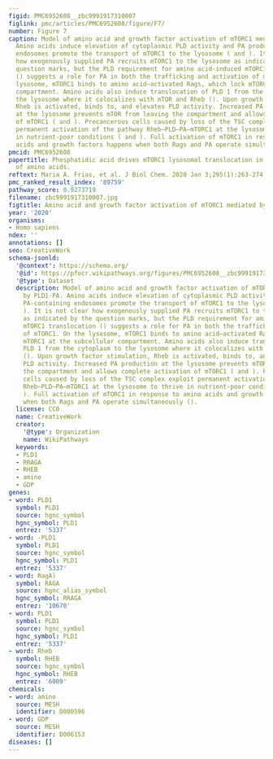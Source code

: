 ```yaml
---
figid: PMC6952608__zbc9991917310007
figlink: pmc/articles/PMC6952608/figure/F7/
number: Figure 7
caption: Model of amino acid and growth factor activation of mTORC1 mediated by PLD1-PA.
  Amino acids induce elevation of cytoplasmic PLD activity and PA production. PA-containing
  endosomes promote the transport of mTORC1 to the lysosome ( and ). It is not clear
  how exogenously supplied PA recruits mTORC1 to the lysosome as indicated by the
  question marks, but the PLD requirement for amino acid-induced mTORC1 translocation
  () suggests a role for PA in both the trafficking and activation of mTORC1. On the
  lysosome, mTORC1 binds to amino acid–activated Rags, which lock mTORC1 at the subcellular
  compartment. Amino acids also induce translocation of PLD 1 from the cytoplasm to
  the lysosome where it colocalizes with mTOR and Rheb (). Upon growth factor stimulation,
  Rheb is activated, binds to, and elevates PLD activity. Increased PA production
  at the lysosome prevents mTOR from leaving the compartment and allows complete activation
  of mTORC1 ( and ). Precancerous cells caused by loss of the TSC complex exploit
  permanent activation of the pathway Rheb–PLD–PA–mTORC1 at the lysosome to thrive
  in nutrient-poor conditions ( and ). Full activation of mTORC1 in response to amino
  acids and growth factors happens when both Rags and PA operate simultaneously ().
pmcid: PMC6952608
papertitle: Phosphatidic acid drives mTORC1 lysosomal translocation in the absence
  of amino acids.
reftext: Maria A. Frias, et al. J Biol Chem. 2020 Jan 3;295(1):263-274.
pmc_ranked_result_index: '89759'
pathway_score: 0.9273719
filename: zbc9991917310007.jpg
figtitle: Amino acid and growth factor activation of mTORC1 mediated by PLD1-PA
year: '2020'
organisms:
- Homo sapiens
ndex: ''
annotations: []
seo: CreativeWork
schema-jsonld:
  '@context': https://schema.org/
  '@id': https://pfocr.wikipathways.org/figures/PMC6952608__zbc9991917310007.html
  '@type': Dataset
  description: Model of amino acid and growth factor activation of mTORC1 mediated
    by PLD1-PA. Amino acids induce elevation of cytoplasmic PLD activity and PA production.
    PA-containing endosomes promote the transport of mTORC1 to the lysosome ( and
    ). It is not clear how exogenously supplied PA recruits mTORC1 to the lysosome
    as indicated by the question marks, but the PLD requirement for amino acid-induced
    mTORC1 translocation () suggests a role for PA in both the trafficking and activation
    of mTORC1. On the lysosome, mTORC1 binds to amino acid–activated Rags, which lock
    mTORC1 at the subcellular compartment. Amino acids also induce translocation of
    PLD 1 from the cytoplasm to the lysosome where it colocalizes with mTOR and Rheb
    (). Upon growth factor stimulation, Rheb is activated, binds to, and elevates
    PLD activity. Increased PA production at the lysosome prevents mTOR from leaving
    the compartment and allows complete activation of mTORC1 ( and ). Precancerous
    cells caused by loss of the TSC complex exploit permanent activation of the pathway
    Rheb–PLD–PA–mTORC1 at the lysosome to thrive in nutrient-poor conditions ( and
    ). Full activation of mTORC1 in response to amino acids and growth factors happens
    when both Rags and PA operate simultaneously ().
  license: CC0
  name: CreativeWork
  creator:
    '@type': Organization
    name: WikiPathways
  keywords:
  - PLD1
  - RRAGA
  - RHEB
  - amino
  - GDP
genes:
- word: PLD1
  symbol: PLD1
  source: hgnc_symbol
  hgnc_symbol: PLD1
  entrez: '5337'
- word: -PLD1
  symbol: PLD1
  source: hgnc_symbol
  hgnc_symbol: PLD1
  entrez: '5337'
- word: RagA)
  symbol: RAGA
  source: hgnc_alias_symbol
  hgnc_symbol: RRAGA
  entrez: '10670'
- word: PLD1
  symbol: PLD1
  source: hgnc_symbol
  hgnc_symbol: PLD1
  entrez: '5337'
- word: Rheb
  symbol: RHEB
  source: hgnc_symbol
  hgnc_symbol: RHEB
  entrez: '6009'
chemicals:
- word: amino
  source: MESH
  identifier: D000596
- word: GDP
  source: MESH
  identifier: D006153
diseases: []
---
```

